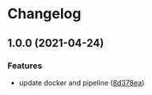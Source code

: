 # Changelog

## 1.0.0 (2021-04-24)


### Features

* update docker and pipeline ([8d378ea](https://www.github.com/jef/zap2xml/commit/8d378ea136012508ad18b3fe4ca18b1245cbc5bf))

